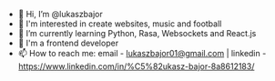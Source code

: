 - 👋 Hi, I’m @lukaszbajor
- 👀 I'm interested in create websites, music and football 
- 🌱 I’m currently learning Python, Rasa, Websockets and React.js
- 💞️ I'm a frontend developer
- 📫 How to reach me: email - lukaszbajor01@gmail.com | linkedin - https://www.linkedin.com/in/%C5%82ukasz-bajor-8a8612183/

<!---
lukaszbajor/lukaszbajor is a ✨ special ✨ repository because its `README.md` (this file) appears on your GitHub profile.
You can click the Preview link to take a look at your changes.
--->
